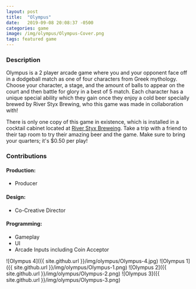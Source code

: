 ```yaml
---
layout: post
title:  "Olympus"
date:   2019-09-08 20:08:37 -0500
categories: game
image: /img/olympus/Olympus-Cover.png
tags: featured game
---
```

### Description
Olympus is a 2 player arcade game where you and your opponent face off in a dodgeball match as one of four characters from Greek mythology. Choose your character, a stage, and the amount of balls to appear on the court and then battle for glory in a best of 5 match. Each character has a unique special ability which they gain once they enjoy a cold beer specially brewed by River Styx Brewing, who this game was made in collaboration with!

There is only one copy of this game in existence, which is installed in a cocktail cabinet located at [River Styx Breweing](https://www.google.com/maps/place/River+Styx+Brewing/@42.5818778,-71.8014058,15z/data=!4m2!3m1!1s0x0:0xbf6d3de40912945c?sa=X&ved=2ahUKEwjU65Sjqs_kAhWjMX0KHTDuBkQQ_BIwDHoECAsQCA). Take a trip with a friend to their tap room to try their amazing beer and the game. Make sure to bring your quarters; it's $0.50 per play!



### Contributions

#### Production:
* Producer

#### Design:
* Co-Creative Director

#### Programming:
* Gameplay
* UI
* Arcade Inputs including Coin Acceptor

![Olympus 4]({{ site.github.url }}/img/olympus/Olympus-4.jpg)
![Olympus 1]({{ site.github.url }}/img/olympus/Olympus-1.png)
![Olympus 2]({{ site.github.url }}/img/olympus/Olympus-2.png)
![Olympus 3]({{ site.github.url }}/img/olympus/Olympus-3.png)